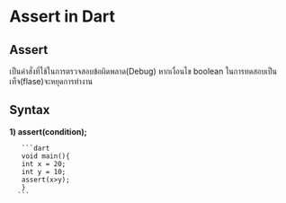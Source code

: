 # Assert in Dart
## Assert
  เป็นคำสั่งที่ใช้ในการตรวจสอบข้อผิดพลาด(Debug) หากเงื่อนไข boolean ในการทดสอบเป็นเท็จ(flase)จะหยุดการทำงาน
## Syntax
  **1) assert(condition);**
  
       ```dart
       void main(){
       int x = 20;
       int y = 10;
       assert(x>y);
       }
      ```
